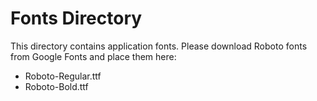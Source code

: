 # Fonts Directory
This directory contains application fonts.
Please download Roboto fonts from Google Fonts and place them here:
- Roboto-Regular.ttf
- Roboto-Bold.ttf
